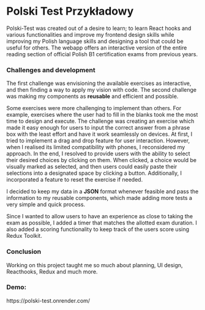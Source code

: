 


<h1>Polski Test Przykładowy</h1>
 <p>Polski-Test was created out of a desire to learn; to learn React hooks and various functionalities and improve my frontend design skills while improving my Polish language skills and designing a tool that could be useful for others. The webapp offers an interactive version of the entire reading section of official Polish B1 certification exams from previous years.</p>
 <h3>Challenges and development</h3> <p>The first challenge was envisioning the available exercises as interactive, and then finding a way to apply my vision with code. The second challenge was making my components as <strong>reusable</strong> and efficient and possible. </p> <p>Some exercises were more challenging to implement than others. For example, exercises where the user had to fill in the blanks took me the most time to design and execute. The challenge was creating an exercise which made it easy enough for users to input the correct answer from a phrase box with the least effort and have it work seamlessly on devices. At first, I tried to implement a drag and drop feature for user interaction. However, when I realised its limited compatibility with phones, I reconsidered my approach. In the end, I resolved to provide users with the ability to select their desired choices by clicking on them. When clicked, a choice would be visually marked as selected, and then users could easily paste their selections into a designated space by clicking a button. Additionally, I incorporated a feature to reset the exercise if needed.</p> <p>I decided to keep my data in a <strong>JSON</strong> format whenever feasible and pass the information to my reusable components, which made adding more tests a very simple and quick process.</p> <p>Since I wanted to allow users to have an experience as close to taking the exam as possible, I added a timer that matches the allotted exam duration. I also added a scoring functionality to keep track of the users score using Redux Toolkit. </p> <h3>Conclusion</h3> <p>Working on this project taught me so much about planning, UI design, Reacthooks, Redux and much more.</p>


<h3>Demo:</h3>
https://polski-test.onrender.com/
